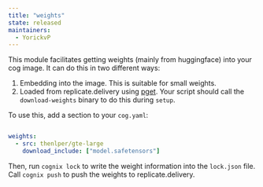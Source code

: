```yaml
---
title: "weights"
state: released
maintainers:
  - YorickvP
---
```


This module facilitates getting weights (mainly from huggingface) into your cog image. It can do this in two different ways:
1. Embedding into the image. This is suitable for small weights.
2. Loaded from replicate.delivery using [pget](https://github.com/replicate/pget). Your script should call the `download-weights` binary to do this during `setup`.

To use this, add a section to your `cog.yaml`:

```yaml

weights:
  - src: thenlper/gte-large
    download_include: ["model.safetensors"]
```

Then, run `cognix lock` to write the weight information into the `lock.json` file.
Call `cognix push` to push the weights to replicate.delivery.

